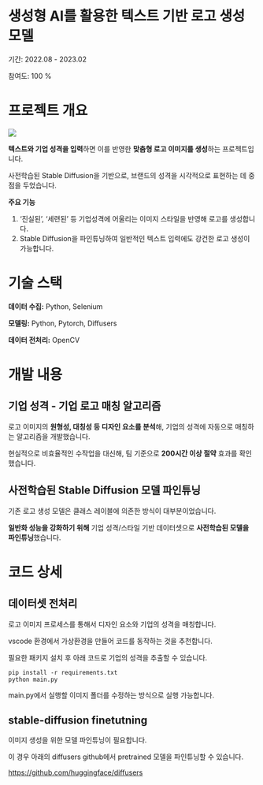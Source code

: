 # 생성형 AI를 활용한 텍스트 기반 로고 생성 모델 
기간: 2022.08 - 2023.02 

참여도: 100 % 

# 프로젝트 개요 
![](assets/overview.png)

**텍스트와 기업 성격을 입력**하면 이를 반영한 **맞춤형 로고 이미지를 생성**하는 프로젝트입니다.

사전학습된 Stable Diffusion을 기반으로, 브랜드의 성격을 시각적으로 표현하는 데 중점을 두었습니다.

**주요 기능** 

1. ‘진실된’, ‘세련된’ 등 기업성격에 어울리는 이미지 스타일을 반영해 로고를 생성합니다.
2. Stable Diffusion을 파인튜닝하여 일반적인 텍스트 입력에도 강건한 로고 생성이 가능합니다.

# 기술 스택 
**데이터 수집:** Python, Selenium

**모델링:** Python, Pytorch, Diffusers

**데이터 전처리:** OpenCV

# 개발 내용 
## 기업 성격 - 기업 로고 매칭 알고리즘

로고 이미지의 **원형성, 대칭성 등 디자인 요소를 분석**해, 기업의 성격에 자동으로 매칭하는 알고리즘을 개발했습니다. 

현실적으로 비효율적인 수작업을 대신해, 팀 기준으로 **200시간 이상 절약** 효과를 확인했습니다.

## 사전학습된 Stable Diffusion 모델 파인튜닝

기존 로고 생성 모델은 클래스 레이블에 의존한 방식이 대부분이었습니다. 

**일반화 성능을 강화하기 위해** 기업 성격/스타일 기반 데이터셋으로 **사전학습된 모델을 파인튜닝**했습니다.

# 코드 상세 

## 데이터셋 전처리 

로고 이미지 프로세스를 통해서 디자인 요소와 기업의 성격을 매칭합니다. 

vscode 환경에서 가상환경을 만들어 코드를 동작하는 것을 추천합니다. 

필요한 패키지 설치 후 아래 코드로 기업의 성격을 추출할 수 있습니다. 

```
pip install -r requirements.txt
python main.py 
```

main.py에서 실행할 이미지 폴더를 수정하는 방식으로 실행 가능합니다. 

## stable-diffusion finetutning 

이미지 생성을 위한 모델 파인튜닝이 필요합니다. 

이 경우 아래의 diffusers github에서 pretrained 모델을 파인튜닝할 수 있습니다. 

https://github.com/huggingface/diffusers